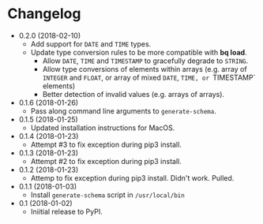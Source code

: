 # Changelog

* 0.2.0 (2018-02-10)
  * Add support for `DATE` and `TIME` types.
  * Update type conversion rules to be more compatible with **bq load**.
    * Allow `DATE`, `TIME` and `TIMESTAMP` to gracefully degrade to `STRING`.
    * Allow type conversions of elements within arrays
      (e.g. array of `INTEGER` and `FLOAT`, or array of mixed `DATE`, `TIME, or
      `TIMESTAMP` elements)
    * Better detection of invalid values (e.g. arrays of arrays).
* 0.1.6 (2018-01-26)
  * Pass along command line arguments to `generate-schema`.
* 0.1.5 (2018-01-25)
  * Updated installation instructions for MacOS.
* 0.1.4 (2018-01-23)
  * Attempt #3 to fix exception during pip3 install.
* 0.1.3 (2018-01-23)
  * Attempt #2 to fix exception during pip3 install.
* 0.1.2 (2018-01-23)
  * Attemp to fix exception during pip3 install. Didn't work. Pulled.
* 0.1.1 (2018-01-03)
  * Install `generate-schema` script in `/usr/local/bin`
* 0.1 (2018-01-02)
  * Iniitial release to PyPI.
